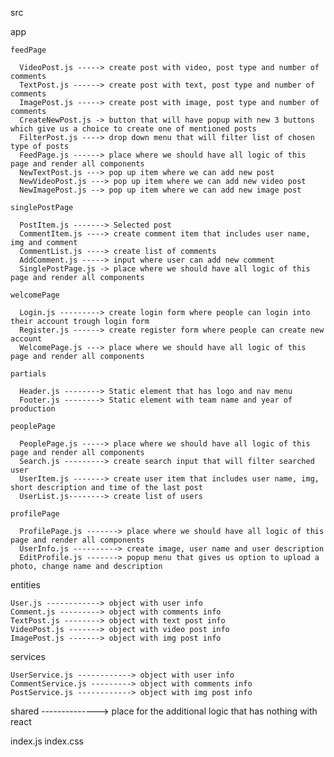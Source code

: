 src

  app

    feedPage 

      VideoPost.js -----> create post with video, post type and number of comments
      TextPost.js ------> create post with text, post type and number of comments
      ImagePost.js -----> create post with image, post type and number of comments
      CreateNewPost.js -> button that will have popup with new 3 buttons which give us a choice to create one of mentioned posts 
      FilterPost.js ----> drop down menu that will filter list of chosen type of posts
      FeedPage.js ------> place where we should have all logic of this page and render all components
      NewTextPost.js ---> pop up item where we can add new post
      NewVideoPost.js ---> pop up item where we can add new video post
      NewImagePost.js --> pop up item where we can add new image post

    singlePostPage

      PostItem.js -------> Selected post
      CommentItem.js ----> create comment item that includes user name, img and comment
      CommentList.js ----> create list of comments
      AddComment.js -----> input where user can add new comment
      SinglePostPage.js -> place where we should have all logic of this page and render all components

    welcomePage

      Login.js ---------> create login form where people can login into their account trough login form
      Register.js ------> create register form where people can create new account
      WelcomePage.js ---> place where we should have all logic of this page and render all components

    partials 

      Header.js --------> Static element that has logo and nav menu
      Footer.js --------> Static element with team name and year of production

    peoplePage

      PeoplePage.js -----> place where we should have all logic of this page and render all components
      Search.js ---------> create search input that will filter searched user 
      UserItem.js -------> create user item that includes user name, img, short description and time of the last post
      UserList.js--------> create list of users

    profilePage

      ProfilePage.js -------> place where we should have all logic of this page and render all components
      UserInfo.js ----------> create image, user name and user description
      EditProfile.js -------> popup menu that gives us option to upload a photo, change name and description

  entities

    User.js ------------> object with user info
    Comment.js ---------> object with comments info
    TextPost.js --------> object with text post info
    VideoPost.js -------> object with video post info
    ImagePost.js -------> object with img post info

  services

    UserService.js ------------> object with user info
    CommentService.js ---------> object with comments info
    PostService.js ------------> object with img post info
  
  shared --------------> place for the additional logic that has nothing with react

index.js
index.css